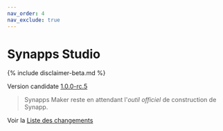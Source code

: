 ```yaml
---
nav_order: 4
nav_exclude: true
---
```


# Synapps Studio

{% include disclaimer-beta.md %}

Version candidate [1.0.0-rc.5](https://github.com/witsa/synapps/releases/download/1.0.0-rc.5/synapps-studio-setup.zip)

> Synapps Maker reste en attendant l'*outil officiel* de construction de Synapp.

Voir la [Liste des changements](https://github.com/witsa/synapps/releases)
